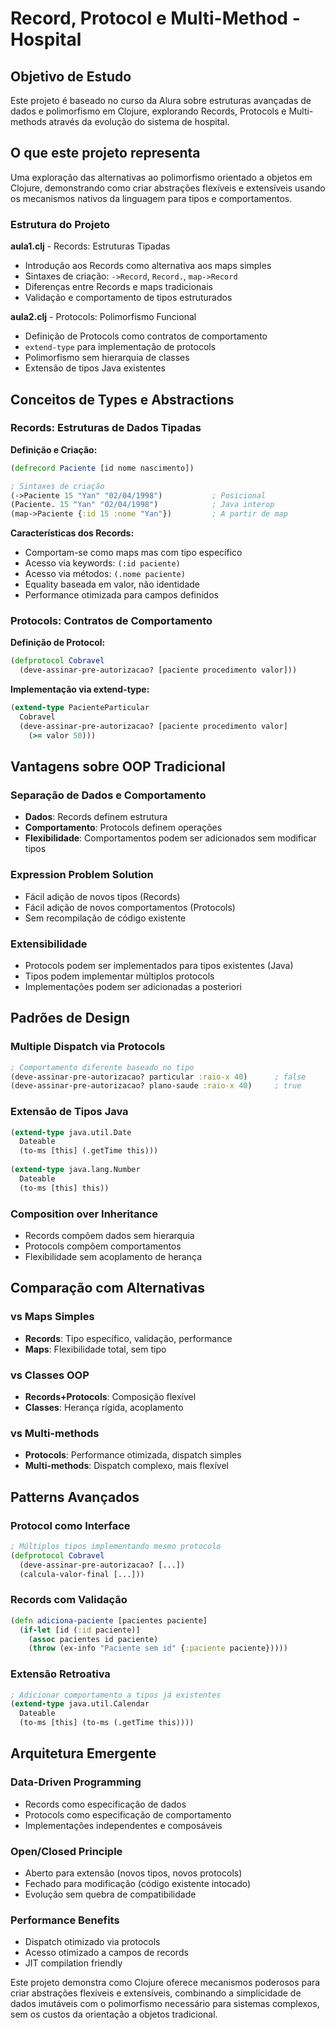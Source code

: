 # Record, Protocol e Multi-Method - Hospital

## Objetivo de Estudo
Este projeto é baseado no curso da Alura sobre estruturas avançadas de dados e polimorfismo em Clojure, explorando Records, Protocols e Multi-methods através da evolução do sistema de hospital.

## O que este projeto representa
Uma exploração das alternativas ao polimorfismo orientado a objetos em Clojure, demonstrando como criar abstrações flexíveis e extensíveis usando os mecanismos nativos da linguagem para tipos e comportamentos.

### Estrutura do Projeto

**aula1.clj** - Records: Estruturas Tipadas
- Introdução aos Records como alternativa aos maps simples
- Sintaxes de criação: `->Record`, `Record.`, `map->Record`
- Diferenças entre Records e maps tradicionais
- Validação e comportamento de tipos estruturados

**aula2.clj** - Protocols: Polimorfismo Funcional  
- Definição de Protocols como contratos de comportamento
- `extend-type` para implementação de protocols
- Polimorfismo sem hierarquia de classes
- Extensão de tipos Java existentes

## Conceitos de Types e Abstractions

### Records: Estruturas de Dados Tipadas

**Definição e Criação:**
```clojure
(defrecord Paciente [id nome nascimento])

; Sintaxes de criação
(->Paciente 15 "Yan" "02/04/1998")           ; Posicional
(Paciente. 15 "Yan" "02/04/1998")            ; Java interop
(map->Paciente {:id 15 :nome "Yan"})         ; A partir de map
```

**Características dos Records:**
- Comportam-se como maps mas com tipo específico
- Acesso via keywords: `(:id paciente)`  
- Acesso via métodos: `(.nome paciente)`
- Equality baseada em valor, não identidade
- Performance otimizada para campos definidos

### Protocols: Contratos de Comportamento

**Definição de Protocol:**
```clojure
(defprotocol Cobravel
  (deve-assinar-pre-autorizacao? [paciente procedimento valor]))
```

**Implementação via extend-type:**
```clojure
(extend-type PacienteParticular
  Cobravel
  (deve-assinar-pre-autorizacao? [paciente procedimento valor]
    (>= valor 50)))
```

## Vantagens sobre OOP Tradicional

### Separação de Dados e Comportamento
- **Dados**: Records definem estrutura
- **Comportamento**: Protocols definem operações
- **Flexibilidade**: Comportamentos podem ser adicionados sem modificar tipos

### Expression Problem Solution
- Fácil adição de novos tipos (Records)
- Fácil adição de novos comportamentos (Protocols)
- Sem recompilação de código existente

### Extensibilidade
- Protocols podem ser implementados para tipos existentes (Java)
- Tipos podem implementar múltiplos protocols
- Implementações podem ser adicionadas a posteriori

## Padrões de Design

### Multiple Dispatch via Protocols
```clojure
; Comportamento diferente baseado no tipo
(deve-assinar-pre-autorizacao? particular :raio-x 40)      ; false
(deve-assinar-pre-autorizacao? plano-saude :raio-x 40)     ; true
```

### Extensão de Tipos Java
```clojure
(extend-type java.util.Date
  Dateable
  (to-ms [this] (.getTime this)))
  
(extend-type java.lang.Number  
  Dateable
  (to-ms [this] this))
```

### Composition over Inheritance
- Records compõem dados sem hierarquia
- Protocols compõem comportamentos
- Flexibilidade sem acoplamento de herança

## Comparação com Alternativas

### vs Maps Simples
- **Records**: Tipo específico, validação, performance
- **Maps**: Flexibilidade total, sem tipo

### vs Classes OOP
- **Records+Protocols**: Composição flexível
- **Classes**: Herança rígida, acoplamento

### vs Multi-methods
- **Protocols**: Performance otimizada, dispatch simples
- **Multi-methods**: Dispatch complexo, mais flexível

## Patterns Avançados

### Protocol como Interface
```clojure
; Múltiplos tipos implementando mesmo protocolo
(defprotocol Cobravel
  (deve-assinar-pre-autorizacao? [...])
  (calcula-valor-final [...]))
```

### Records com Validação
```clojure
(defn adiciona-paciente [pacientes paciente]
  (if-let [id (:id paciente)]
    (assoc pacientes id paciente)
    (throw (ex-info "Paciente sem id" {:paciente paciente}))))
```

### Extensão Retroativa
```clojure
; Adicionar comportamento a tipos já existentes
(extend-type java.util.Calendar
  Dateable
  (to-ms [this] (to-ms (.getTime this))))
```

## Arquitetura Emergente

### Data-Driven Programming
- Records como especificação de dados
- Protocols como especificação de comportamento
- Implementações independentes e composáveis

### Open/Closed Principle
- Aberto para extensão (novos tipos, novos protocols)
- Fechado para modificação (código existente intocado)
- Evolução sem quebra de compatibilidade

### Performance Benefits
- Dispatch otimizado via protocols
- Acesso otimizado a campos de records
- JIT compilation friendly

Este projeto demonstra como Clojure oferece mecanismos poderosos para criar abstrações flexíveis e extensíveis, combinando a simplicidade de dados imutáveis com o polimorfismo necessário para sistemas complexos, sem os custos da orientação a objetos tradicional.
